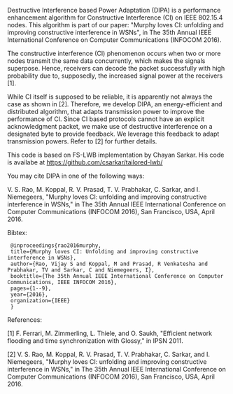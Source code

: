 Destructive Interference based Power Adaptation (DIPA) is a performance enhancement algorithm for Constructive Interference (CI) on IEEE 802.15.4 nodes. This algorithm is part of our paper: "Murphy loves CI: unfolding and improving constructive interference in WSNs", in The 35th Annual IEEE International Conference on Computer Communications (INFOCOM 2016).

The constructive interference (CI) phenomenon occurs when two or more nodes transmit the same data concurrently, which makes the signals superpose. Hence, receivers can decode the packet successfully with high probability due to, supposedly, the increased signal power at the receivers [1]. 

While CI itself is supposed to be reliable, it is apparently not always the case as shown in [2]. Therefore, we develop DIPA,  an energy-efficient and distributed algorithm, that adapts transmission power to improve the performance of CI. Since CI based protocols cannot have an explicit acknowledgment packet, we make use of destructive interference on a designated byte to provide feedback. We leverage this feedback to adapt transmission powers. Refer to [2] for further details.

This code is based on FS-LWB implementation by Chayan Sarkar. His code is availabe at https://github.com/csarkar/tailored-lwb/

You may cite DIPA in one of the following ways:

V. S. Rao, M. Koppal, R. V. Prasad, T. V. Prabhakar, C. Sarkar, and I. Niemegeers, "Murphy loves CI: unfolding and improving constructive interference in WSNs," in The 35th Annual IEEE International Conference on Computer Communications (INFOCOM 2016), San Francisco, USA, April 2016.

Bibtex:

     @inproceedings{rao2016murphy,     
     title={Murphy loves CI: Unfolding and improving constructive interference in WSNs},     
     author={Rao, Vijay S and Koppal, M and Prasad, R Venkatesha and Prabhakar, TV and Sarkar, C and Niemegeers, I},     
     booktitle={The 35th Annual IEEE International Conference on Computer Communications, IEEE INFOCOM 2016},     
     pages={1--9},      
     year={2016},      
     organization={IEEE}     
     }

References:

[1] F. Ferrari, M. Zimmerling, L. Thiele, and O. Saukh, "Efficient network flooding and time synchronization with Glossy," in IPSN 2011.

[2] V. S. Rao, M. Koppal, R. V. Prasad, T. V. Prabhakar, C. Sarkar, and I. Niemegeers, "Murphy loves CI: unfolding and improving constructive interference in WSNs," in The 35th Annual IEEE International Conference on Computer Communications (INFOCOM 2016), San Francisco, USA, April 2016.
